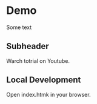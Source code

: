 # Demo


Some text


## Subheader


Warch totrial on Youtube.



## Local Development


Open index.htmk in your browser.
